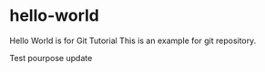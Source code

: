 # hello-world
Hello World is for Git Tutorial
This is an example for git repository.

Test pourpose
update

